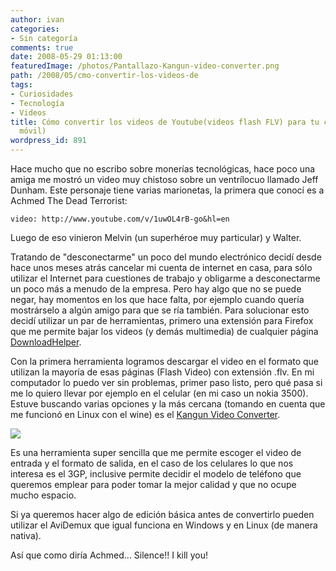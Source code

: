 ```yaml
---
author: ivan
categories:
- Sin categoría
comments: true
date: 2008-05-29 01:13:00
featuredImage: /photos/Pantallazo-Kangun-video-converter.png
path: /2008/05/cmo-convertir-los-videos-de
tags:
- Curiosidades
- Tecnología
- Videos
title: Cómo convertir los videos de Youtube(videos flash FLV) para tu celular (teléfono
  móvil)
wordpress_id: 891
---
```


Hace mucho que no escribo sobre monerías tecnológicas, hace poco una amiga me mostró un video muy chistoso sobre un ventrílocuo llamado Jeff Dunham. Este personaje tiene varias marionetas, la primera que conocí es a Achmed The Dead Terrorist:

`video: http://www.youtube.com/v/1uwOL4rB-go&hl=en`

Luego de eso vinieron Melvin (un superhéroe muy particular) y Walter.

Tratando de "desconectarme" un poco del mundo electrónico decidí desde hace unos meses atrás cancelar mi cuenta de internet en casa, para sólo utilizar el Internet para cuestiones de trabajo y obligarme a desconectarme un poco más a menudo de la empresa. Pero hay algo que no se puede negar, hay momentos en los que hace falta, por ejemplo cuando quería mostrárselo a algún amigo para que se ría también. Para solucionar esto decidí utilizar un par de herramientas, primero una extensión para Firefox que me permite bajar los videos (y demás multimedia) de cualquier página [DownloadHelper](https://www.downloadhelper.net/).

Con la primera herramienta logramos descargar el video en el formato que utilizan la mayoría de esas páginas (Flash Video) con extensión .flv. En mi computador lo puedo ver sin problemas, primer paso listo, pero qué pasa si me lo quiero llevar por ejemplo en el celular (en mi caso un nokia 3500). Estuve buscando varias opciones y la más cercana (tomando en cuenta que me funcionó en Linux con el wine) es el [Kangun Video Converter](https://www.kangun.com/KVC.htm).

![](/photos/Pantallazo-Kangun-video-converter.png)

Es una herramienta super sencilla que me permite escoger el video de entrada y el formato de salida, en el caso de los celulares lo que nos interesa es el 3GP, inclusive permite decidir el modelo de teléfono que queremos emplear para poder tomar la mejor calidad y que no ocupe mucho espacio.

Si ya queremos hacer algo de edición básica antes de convertirlo pueden utilizar el AviDemux que igual funciona en Windows y en Linux (de manera nativa).

Así que como diría Achmed... Silence!! I kill you!